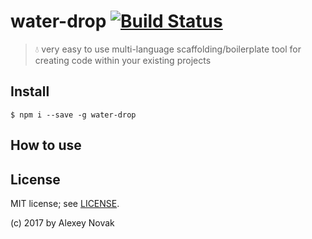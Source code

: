 # water-drop [![Build Status](https://travis-ci.org/anvk/water-drop.svg?branch=master)](https://travis-ci.org/anvk/water-drop)

> 💧 very easy to use multi-language scaffolding/boilerplate tool for creating code within your existing projects

## Install

```
$ npm i --save -g water-drop
```

## How to use



## License

MIT license; see [LICENSE](./LICENSE).

(c) 2017 by Alexey Novak
